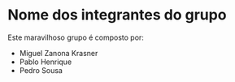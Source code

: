 # Nome dos integrantes do grupo

Este maravilhoso grupo é composto por:

- Miguel Zanona Krasner
- Pablo Henrique
- Pedro Sousa